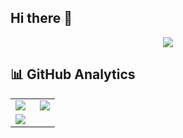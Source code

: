 ## Hi there 👋

<!--
**w4n9H/w4n9H** is a ✨ _special_ ✨ repository because its `README.md` (this file) appears on your GitHub profile.

Here are some ideas to get you started:

- 🔭 I’m currently working on ...
- 🌱 I’m currently learning ...
- 👯 I’m looking to collaborate on ...
- 🤔 I’m looking for help with ...
- 💬 Ask me about ...
- 📫 How to reach me: ...
- 😄 Pronouns: ...
- ⚡ Fun fact: ...
-->

<div align="center">
  <img src="https://capsule-render.vercel.app/api?type=waving&color=gradient&height=120&section=header&text=Welcome%20to%20My%20Hub!&fontSize=30" />
</div>

## 📊 GitHub Analytics

<table>
  <tr>
    <td width="55%">
      <img src="https://github-readme-stats.vercel.app/api?username=w4n9H&show_icons=true&theme=radical&hide_border=true&include_all_commits=true&count_private=true" />
    </td>
    <td width="45%">
      <img src="https://github-readme-streak-stats.herokuapp.com/?user=w4n9H&theme=radical&hide_border=true" />
    </td>
  </tr>
  <tr>
    <td colspan="2">
      <img src="https://github-readme-activity-graph.vercel.app/graph?username=w4n9H&theme=react-dark&hide_border=true&area=true" />
    </td>
  </tr>
</table>
